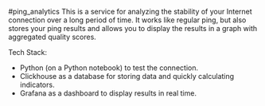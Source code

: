 #ping_analytics
This is a service for analyzing the stability of your Internet connection over a long period of time.
It works like regular ping, but also stores your ping results and allows you to display the results in a graph with aggregated quality scores.

Tech Stack:
- Python (on a Python notebook) to test the connection.
- Clickhouse as a database for storing data and quickly calculating indicators.
- Grafana as a dashboard to display results in real time.
